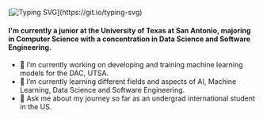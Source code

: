 [![Typing SVG](https://readme-typing-svg.demolab.com?font=Fira+Code&size=25&pause=1000&color=8d72f8;&random=false&width=435&lines=print(%22Hey!+I'm+Sarthak%22))](https://git.io/typing-svg)
#### I'm currently a junior at the University of Texas at San Antonio, majoring in Computer Science with a concentration in Data Science and Software Engineering.


- 🔭 I’m currently working on developing and training machine learning models for the DAC, UTSA.
- 🌱 I’m currently learning different fields and aspects of AI, Machine Learning, Data Science and Software Engineering.
- 💬 Ask me about my journey so far as an undergrad international student in the US.
